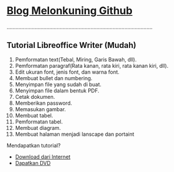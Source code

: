 # [Blog Melonkuning Github](https://kuriyantoadi.github.io/melonkuning/)
...................................................................................................

## Tutorial Libreoffice Writer (Mudah)

1. Pemformatan text(Tebal, Miring, Garis Bawah, dll).
2. Pemformatan paragraf(Rata kanan, rata kiri, rata kanan kiri, dll).
3. Edit ukuran font, jenis font, dan warna font.
4. Membuat bullet dan numbering.
5. Menyimpan file yang sudah di buat.
6. Menyimpan file dalam bentuk PDF.
7. Cetak dokumen.
8. Memberikan password.
9. Memasukan gambar.
10. Membuat tabel.
11. Pemformatan tabel.
12. Membuat diagram.
13. Membuat halaman menjadi lanscape dan portaint

Mendapatkan tutorial?
- [Download dari Internet](https://kuriyantoadi.github.io/melonkuning/libreoffice-writer-mudah-unduh/unduh)
- [Dapatkan DVD](https://kuriyantoadi.github.io/melonkuning/libreoffice-writer-mudah/dvd)
